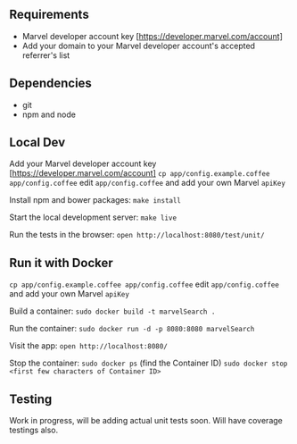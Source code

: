 Requirements
---
* Marvel developer account key [https://developer.marvel.com/account]
* Add your domain to your Marvel developer account's accepted referrer's list

Dependencies
---
* git
* npm and node

Local Dev
---
Add your Marvel developer account key [https://developer.marvel.com/account]
`cp app/config.example.coffee app/config.coffee`
edit `app/config.coffee` and add your own Marvel `apiKey`

Install npm and bower packages:
`make install`

Start the local development server:
`make live`

Run the tests in the browser:
`open http://localhost:8080/test/unit/`

Run it with Docker
---
`cp app/config.example.coffee app/config.coffee`
edit `app/config.coffee` and add your own Marvel `apiKey`

Build a container:
`sudo docker build -t marvelSearch .`

Run the container:
`sudo docker run -d -p 8080:8080 marvelSearch`

Visit the app:
`open http://localhost:8080/`

Stop the container:
`sudo docker ps` (find the Container ID)
`sudo docker stop <first few characters of Container ID>`

Testing
---
Work in progress, will be adding actual unit tests soon. Will have coverage testings also.
